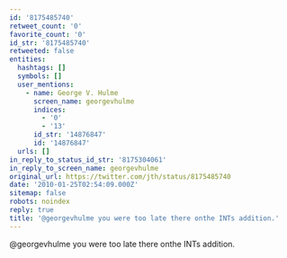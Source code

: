 ```yaml
---
id: '8175485740'
retweet_count: '0'
favorite_count: '0'
id_str: '8175485740'
retweeted: false
entities:
  hashtags: []
  symbols: []
  user_mentions:
    - name: George V. Hulme
      screen_name: georgevhulme
      indices:
        - '0'
        - '13'
      id_str: '14876847'
      id: '14876847'
  urls: []
in_reply_to_status_id_str: '8175304061'
in_reply_to_screen_name: georgevhulme
original_url: https://twitter.com/jth/status/8175485740
date: '2010-01-25T02:54:09.000Z'
sitemap: false
robots: noindex
reply: true
title: '@georgevhulme you were too late there onthe INTs addition.'
---
```


@georgevhulme you were too late there onthe INTs addition.